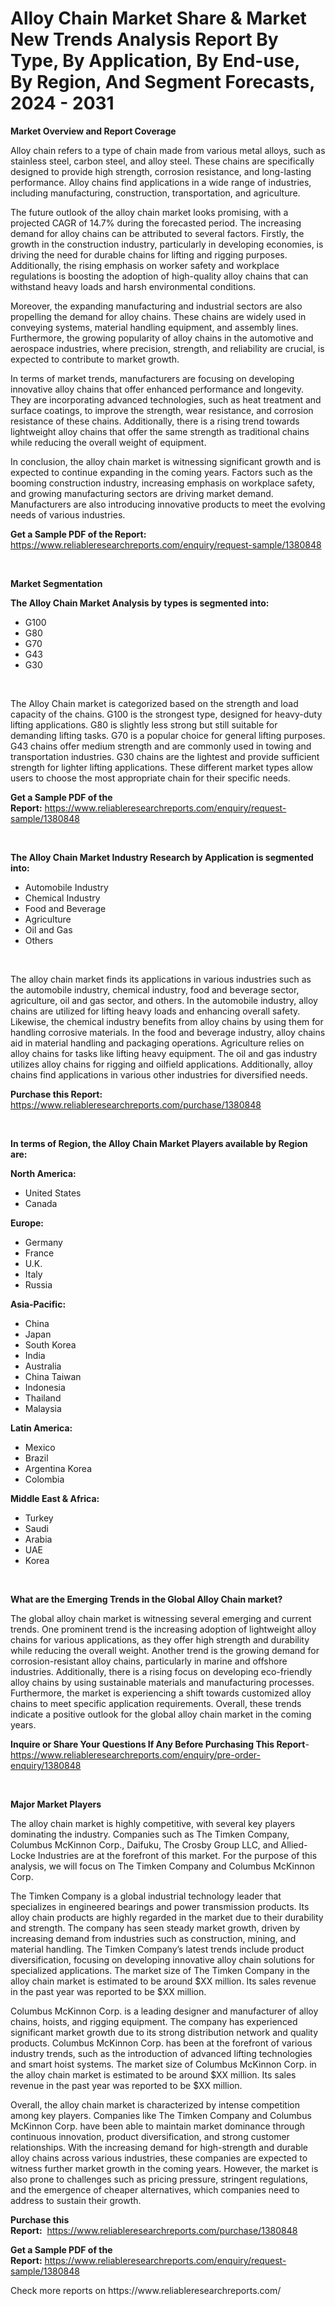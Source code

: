<p><h1>Alloy Chain Market Share & Market New Trends Analysis Report By Type, By Application, By End-use, By Region, And Segment Forecasts, 2024 - 2031</h1></p><p><strong>Market Overview and Report Coverage</strong></p>
<p><p>Alloy chain refers to a type of chain made from various metal alloys, such as stainless steel, carbon steel, and alloy steel. These chains are specifically designed to provide high strength, corrosion resistance, and long-lasting performance. Alloy chains find applications in a wide range of industries, including manufacturing, construction, transportation, and agriculture.</p><p>The future outlook of the alloy chain market looks promising, with a projected CAGR of 14.7% during the forecasted period. The increasing demand for alloy chains can be attributed to several factors. Firstly, the growth in the construction industry, particularly in developing economies, is driving the need for durable chains for lifting and rigging purposes. Additionally, the rising emphasis on worker safety and workplace regulations is boosting the adoption of high-quality alloy chains that can withstand heavy loads and harsh environmental conditions.</p><p>Moreover, the expanding manufacturing and industrial sectors are also propelling the demand for alloy chains. These chains are widely used in conveying systems, material handling equipment, and assembly lines. Furthermore, the growing popularity of alloy chains in the automotive and aerospace industries, where precision, strength, and reliability are crucial, is expected to contribute to market growth.</p><p>In terms of market trends, manufacturers are focusing on developing innovative alloy chains that offer enhanced performance and longevity. They are incorporating advanced technologies, such as heat treatment and surface coatings, to improve the strength, wear resistance, and corrosion resistance of these chains. Additionally, there is a rising trend towards lightweight alloy chains that offer the same strength as traditional chains while reducing the overall weight of equipment.</p><p>In conclusion, the alloy chain market is witnessing significant growth and is expected to continue expanding in the coming years. Factors such as the booming construction industry, increasing emphasis on workplace safety, and growing manufacturing sectors are driving market demand. Manufacturers are also introducing innovative products to meet the evolving needs of various industries.</p></p>
<p><strong>Get a Sample PDF of the Report:</strong> <a href="https://www.reliableresearchreports.com/enquiry/request-sample/1380848">https://www.reliableresearchreports.com/enquiry/request-sample/1380848</a></p>
<p>&nbsp;</p>
<p><strong>Market Segmentation</strong></p>
<p><strong>The Alloy Chain Market Analysis by types is segmented into:</strong></p>
<p><ul><li>G100</li><li>G80</li><li>G70</li><li>G43</li><li>G30</li></ul></p>
<p>&nbsp;</p>
<p><p>The Alloy Chain market is categorized based on the strength and load capacity of the chains. G100 is the strongest type, designed for heavy-duty lifting applications. G80 is slightly less strong but still suitable for demanding lifting tasks. G70 is a popular choice for general lifting purposes. G43 chains offer medium strength and are commonly used in towing and transportation industries. G30 chains are the lightest and provide sufficient strength for lighter lifting applications. These different market types allow users to choose the most appropriate chain for their specific needs.</p></p>
<p><strong>Get a Sample PDF of the Report:</strong>&nbsp;<a href="https://www.reliableresearchreports.com/enquiry/request-sample/1380848">https://www.reliableresearchreports.com/enquiry/request-sample/1380848</a></p>
<p>&nbsp;</p>
<p><strong>The Alloy Chain Market Industry Research by Application is segmented into:</strong></p>
<p><ul><li>Automobile Industry</li><li>Chemical Industry</li><li>Food and Beverage</li><li>Agriculture</li><li>Oil and Gas</li><li>Others</li></ul></p>
<p>&nbsp;</p>
<p><p>The alloy chain market finds its applications in various industries such as the automobile industry, chemical industry, food and beverage sector, agriculture, oil and gas sector, and others. In the automobile industry, alloy chains are utilized for lifting heavy loads and enhancing overall safety. Likewise, the chemical industry benefits from alloy chains by using them for handling corrosive materials. In the food and beverage industry, alloy chains aid in material handling and packaging operations. Agriculture relies on alloy chains for tasks like lifting heavy equipment. The oil and gas industry utilizes alloy chains for rigging and oilfield applications. Additionally, alloy chains find applications in various other industries for diversified needs.</p></p>
<p><strong>Purchase this Report:</strong>&nbsp; <a href="https://www.reliableresearchreports.com/purchase/1380848">https://www.reliableresearchreports.com/purchase/1380848</a></p>
<p>&nbsp;</p>
<p><strong>In terms of Region, the Alloy Chain Market Players available by Region are:</strong></p>
<p>
    <p> <strong> North America: </strong>
        <ul>
            <li>United States</li>
            <li>Canada</li>
        </ul>
        </p> 
    <p> <strong> Europe: </strong>
        <ul>
            <li>Germany</li>
            <li>France</li>
            <li>U.K.</li>
            <li>Italy</li>
            <li>Russia</li>
        </ul>
        </p> 
    <p> <strong> Asia-Pacific: </strong>
        <ul>
            <li>China</li>
            <li>Japan</li>
            <li>South Korea</li>
            <li>India</li>
            <li>Australia</li>
            <li>China Taiwan</li>
            <li>Indonesia</li>
            <li>Thailand</li>
            <li>Malaysia</li>
        </ul>
        </p> 
    <p> <strong> Latin America: </strong>
        <ul>
            <li>Mexico</li>
            <li>Brazil</li>
            <li>Argentina Korea</li>
            <li>Colombia</li>
        </ul>
        </p> 
    <p> <strong> Middle East & Africa: </strong>
        <ul>
            <li>Turkey</li>
            <li>Saudi</li>
            <li>Arabia</li>
            <li>UAE</li>
            <li>Korea</li>
        </ul>
    </p>
    </p>
<p>&nbsp;</p>
<p><strong>What are the Emerging Trends in the Global Alloy Chain market?</strong></p>
<p><p>The global alloy chain market is witnessing several emerging and current trends. One prominent trend is the increasing adoption of lightweight alloy chains for various applications, as they offer high strength and durability while reducing the overall weight. Another trend is the growing demand for corrosion-resistant alloy chains, particularly in marine and offshore industries. Additionally, there is a rising focus on developing eco-friendly alloy chains by using sustainable materials and manufacturing processes. Furthermore, the market is experiencing a shift towards customized alloy chains to meet specific application requirements. Overall, these trends indicate a positive outlook for the global alloy chain market in the coming years.</p></p>
<p><strong>Inquire or Share Your Questions If Any Before Purchasing This Report</strong>- <a href="https://www.reliableresearchreports.com/enquiry/pre-order-enquiry/1380848">https://www.reliableresearchreports.com/enquiry/pre-order-enquiry/1380848</a></p>
<p>&nbsp;</p>
<p><strong>Major Market Players</strong></p>
<p><p>The alloy chain market is highly competitive, with several key players dominating the industry. Companies such as The Timken Company, Columbus McKinnon Corp., Daifuku, The Crosby Group LLC, and Allied-Locke Industries are at the forefront of this market. For the purpose of this analysis, we will focus on The Timken Company and Columbus McKinnon Corp.</p><p>The Timken Company is a global industrial technology leader that specializes in engineered bearings and power transmission products. Its alloy chain products are highly regarded in the market due to their durability and strength. The company has seen steady market growth, driven by increasing demand from industries such as construction, mining, and material handling. The Timken Company’s latest trends include product diversification, focusing on developing innovative alloy chain solutions for specialized applications. The market size of The Timken Company in the alloy chain market is estimated to be around $XX million. Its sales revenue in the past year was reported to be $XX million.</p><p>Columbus McKinnon Corp. is a leading designer and manufacturer of alloy chains, hoists, and rigging equipment. The company has experienced significant market growth due to its strong distribution network and quality products. Columbus McKinnon Corp. has been at the forefront of various industry trends, such as the introduction of advanced lifting technologies and smart hoist systems. The market size of Columbus McKinnon Corp. in the alloy chain market is estimated to be around $XX million. Its sales revenue in the past year was reported to be $XX million.</p><p>Overall, the alloy chain market is characterized by intense competition among key players. Companies like The Timken Company and Columbus McKinnon Corp. have been able to maintain market dominance through continuous innovation, product diversification, and strong customer relationships. With the increasing demand for high-strength and durable alloy chains across various industries, these companies are expected to witness further market growth in the coming years. However, the market is also prone to challenges such as pricing pressure, stringent regulations, and the emergence of cheaper alternatives, which companies need to address to sustain their growth.</p></p>
<p><strong>Purchase this Report:</strong>&nbsp;&nbsp;<a href="https://www.reliableresearchreports.com/purchase/1380848">https://www.reliableresearchreports.com/purchase/1380848</a></p>
<p></p>
<p><strong>Get a Sample PDF of the Report:</strong>&nbsp;<a href="https://www.reliableresearchreports.com/enquiry/request-sample/1380848">https://www.reliableresearchreports.com/enquiry/request-sample/1380848</a></p>
<p>Check more reports on https://www.reliableresearchreports.com/</p>